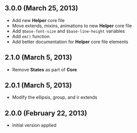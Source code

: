 ## 3.0.0 (March 25, 2013)

- Add new **Helper** core file
- Move extends, mixins, animations to new **Helper** core file
- Add `$base-font-size` and `$base-line-height` variables
- Add `em()` function
- Add better documentation for **Helper** core file elements

## 2.1.0 (March 5, 2013)

- Remove **States** as part of **Core**

## 2.0.1 (March 5, 2013)

- Modify the ellipsis, group, and ir extends

## 2.0.0 (February 22, 2013)

- Initial version applied
